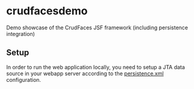 # crudfacesdemo
Demo showcase of the CrudFaces JSF framework (including persistence integration)

## Setup
In order to run the web application locally, you need to setup a JTA data source in your webapp server according to the [persistence.xml](https://github.com/codebulb/crudfacesdemo/blob/master/src/main/resources/META-INF/persistence.xml) configuration.
